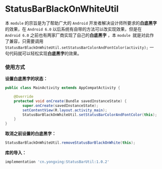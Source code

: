 # StatusBarBlackOnWhiteUtil

本 `module` 的宗旨是为了帮助广大的 `Android` 开发者解决设计师所要求的**白底黑字**的效果，在 `Android 6.0` 以后系统有自带的方法可以改实现效果，但是在 `Android 6.0` 之前也有两家厂商实现了自己的**白底黑字** ，本 `module `就是对此作了兼容，只需要调用 `StatusBarBlackOnWhiteUtil.setStatusBarColorAndFontColor(activity);` 一句代码就可以轻松实现**白底黑字**的效果。

### 使用方式

**设置白底黑字的状态：**

```java
public class MainActivity extends AppCompatActivity {

    @Override
    protected void onCreate(Bundle savedInstanceState) {
        super.onCreate(savedInstanceState);
        setContentView(R.layout.activity_main);
        StatusBarBlackOnWhiteUtil.setStatusBarColorAndFontColor(this);
    }
}
```

**取消之前设置的白底黑字：**

```java
StatusBarBlackOnWhiteUtil.removeStatusBarBlackOnWhite(this);
```

**库的导入：**

```groovy
implementation 'cn.yongxing:StatusBarUtil:1.0.2'
```

